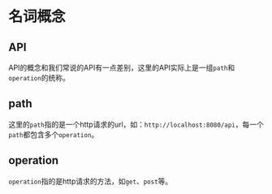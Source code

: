 # 名词概念

## API

API的概念和我们常说的API有一点差别，这里的API实际上是一组`path`和`operation`的统称。

## path

这里的`path`指的是一个http请求的url，如：`http://localhost:8080/api`，每一个`path`都包含多个`operation`。

## operation

`operation`指的是http请求的方法，如`get`、`post`等。